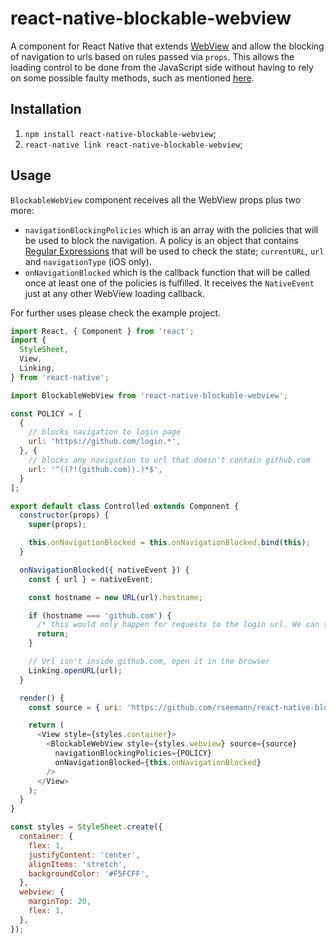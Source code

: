 # react-native-blockable-webview

A <BlockableWebView/> component for React Native that extends [WebView](https://facebook.github.io/react-native/docs/webview.html) and allow the blocking of navigation to urls based on rules passed via `props`. This allows the loading control to be done from the JavaScript side without having to rely on some possible faulty methods, such as mentioned [here](https://github.com/facebook/react-native/pull/6478).

## Installation

1. `npm install react-native-blockable-webview`;
2. `react-native link react-native-blockable-webview`;

## Usage

`BlockableWebView` component receives all the WebView props plus two more:

- `navigationBlockingPolicies` which is an array with the policies that will be used to block the navigation. A policy is an object that contains [Regular Expressions](https://developer.mozilla.org/en/docs/Web/JavaScript/Guide/Regular_Expressions) that will be used to check the state; `currentURL`, `url` and `navigationType` (iOS only).
- `onNavigationBlocked` which is the callback function that will be called once at least one of the policies is fulfilled. It receives the `NativeEvent` just at any other WebView loading callback.

For further uses please check the example project.

```js
import React, { Component } from 'react';
import {
  StyleSheet,
  View,
  Linking,
} from 'react-native';

import BlockableWebView from 'react-native-blockable-webview';

const POLICY = [
  {
    // blocks navigation to login page
    url: 'https://github.com/login.*',
  }, {
    // blocks any navigation to url that doesn't contain github.com
    url: '^((?!(github.com)).)*$',
  }
];

export default class Controlled extends Component {
  constructor(props) {
    super(props);

    this.onNavigationBlocked = this.onNavigationBlocked.bind(this);
  }

  onNavigationBlocked({ nativeEvent }) {
    const { url } = nativeEvent;

    const hostname = new URL(url).hostname;

    if (hostname === 'github.com') {
      /* this would only happen for requests to the login url. We can take the user to a RN view that will handle that, for example */
      return;
    }

    // Url isn't inside github.com, open it in the browser
    Linking.openURL(url);
  }

  render() {
    const source = { uri: 'https://github.com/rseemann/react-native-blockable-webview'};

    return (
      <View style={styles.container}>
        <BlockableWebView style={styles.webview} source={source}
          navigationBlockingPolicies={POLICY}
          onNavigationBlocked={this.onNavigationBlocked}
        />
      </View>
    );
  }
}

const styles = StyleSheet.create({
  container: {
    flex: 1,
    justifyContent: 'center',
    alignItems: 'stretch',
    backgroundColor: '#F5FCFF',
  },
  webview: {
    marginTop: 20,
    flex: 1,
  },
});

```
